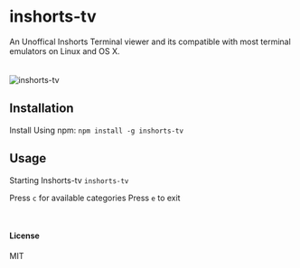 # inshorts-tv 

An Unoffical Inshorts Terminal viewer and its compatible with most terminal emulators on Linux and OS X.
<br />
<br />
<br />
![inshorts-tv](https://i.imgur.com/8csqzpS.png)

## Installation
Install Using npm:
`npm install -g inshorts-tv`

## Usage
Starting Inshorts-tv
`inshorts-tv`

Press `c` for available categories 
Press `e` to exit 

<br />

#### License
MIT


